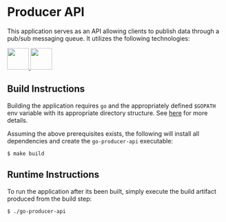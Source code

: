 # Producer API
This application serves as an API allowing clients to publish data through a pub/sub messaging queue.  It utilizes the following technologies:

<a href="https://golang.org/" target="_blank" title="Go">
  <img height="50" src="https://upload.wikimedia.org/wikipedia/commons/2/23/Golang.png"/>
</a>
<a href="https://kafka.apache.org/" target="_blank" title="Kafka">
  <img height="50" src="https://kafka.apache.org/images/logo.png"/>
</a>

## Build Instructions
Building the application requires `go` and the appropriately defined `$GOPATH` env variable with its appropriate directory structure. See [here](https://golang.org/doc/code.html#GOPATH) for more details.

Assuming the above prerequisites exists, the following will install all dependencies and create the `go-producer-api` executable:
```
$ make build
```

## Runtime Instructions
To run the application after its been built, simply execute the build artifact produced from the build step:
```
$ ./go-producer-api
```
